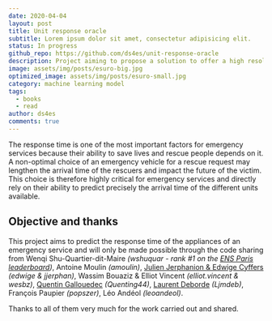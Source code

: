 ```yaml
---
date: 2020-04-04
layout: post
title: Unit response oracle
subtitle: Lorem ipsum dolor sit amet, consectetur adipisicing elit.
status: In progress
github_repo: https://github.com/ds4es/unit-response-oracle
description: Project aiming to propose a solution to offer a high resolution of the capacity coverage monitoring for critical dispatch services such as an emergency service.
image: assets/img/posts/esuro-big.jpg
optimized_image: assets/img/posts/esuro-small.jpg
category: machine learning model
tags:
  - books
  - read
author: ds4es
comments: true
---
```


The response time is one of the most important factors for emergency services because their ability to save lives and rescue people depends on it. A non-optimal choice of an emergency vehicle for a rescue request may lengthen the arrival time of the rescuers and impact the future of the victim. This choice is therefore highly critical for emergency services and directly rely on their ability to predict precisely the arrival time of the different units available.


## Objective and thanks
This project aims to predict the response time of the appliances of an emergency service and will only be made possible through the code sharing from Wenqi Shu-Quartier-dit-Maire _(wshuquar - rank #1 on the [ENS Paris leaderboard](https://challengedata.ens.fr/challenges/21))_, Antoine Moulin _(amoulin)_, [Julien Jerphanion & Edwige Cyffers](https://gitlab.com/jjerphan/challenge-data-paris-fire-brigade) _(edwige & jjerphan)_, Wassim Bouaziz & Elliot Vincent _(elliot.vincent & wesbz)_, [Quentin Gallouedec](https://github.com/quenting44/predicting_response_times) _(Quenting44)_, [Laurent Deborde](https://github.com/ljmdeb/Pompiers) _(Ljmdeb)_, François Paupier _(popszer)_, Léo Andéol _(leoandeol)_.

Thanks to all of them very much for the work carried out and shared.


